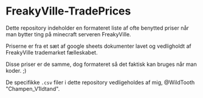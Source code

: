 # FreakyVille-TradePrices

Dette repository indeholder en formateret liste af ofte benytted priser når man bytter ting på minecraft serveren FreakyVille.

Priserne er fra et sæt af google sheets dokumenter lavet og vedligholdt af FreakyVille trademarket fælleskabet.

Disse priser er de samme, dog formateret så det faktisk kan bruges når man koder. ;)

De specifikke ``.csv`` filer i dette repository vedligeholdes af mig, @WildTooth "Champen_V1ldtand".
